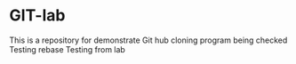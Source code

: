 # GIT-lab
This is a repository for demonstrate Git hub cloning
program being checked
Testing rebase
Testing from lab
